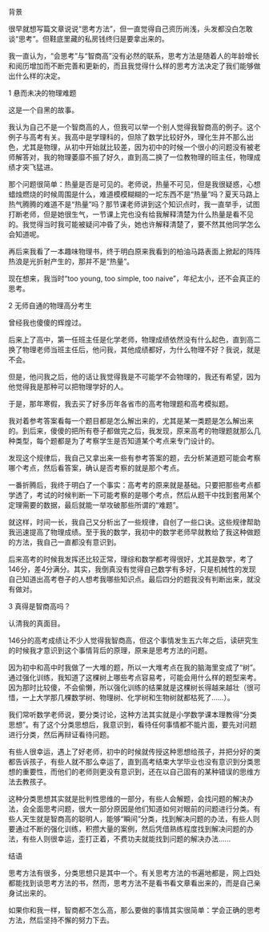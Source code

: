 背景

很早就想写篇文章说说“思考方法”，但一直觉得自己资历尚浅，头发都没白怎敢谈“思考”。但鞋底里藏的私房钱终归是要拿出来的。

我一直认为，“会思考”与“智商高”没有必然的联系，思考方法是随着人的年龄增长和阅历增加而不断完善和更新的，而且我觉得什么样的思考方法决定了我们能够做出什么样的决定。

1 悬而未决的物理难题

这是一个自黑的故事。

我认为自己不是一个智商高的人，但我可以举一个别人觉得我智商高的例子。这个例子与高考有关。我高中是学理科的，但除了数学比较好外，理化生并不那么出色，尤其是物理，从初中开始就比较差，因为初中的时候一个很小的问题没有被老师解答对，我的物理萎靡不振了好久，直到高二换了一位教物理的班主任，物理成绩才突飞猛进。

那个问题很简单：热量是否是可见的。老师说，热量不可见，但是我很疑惑，心想蜡烛燃烧的时候周围是什么，难道模模糊糊的一坨东西不是“热量”吗？夏天马路上热气腾腾的难道不是“热量”吗？那节课老师讲到这个知识点时，我一直举手，试图打断老师，但是她很生气，一节课上完也没有给我解释清楚为什么热量是看不见的。我觉得当时我可能被疑问冲昏了头，她也许解释清楚了，要不然其他同学怎么会知道呢。

再后来我看了一本趣味物理书，终于明白原来我看到的柏油马路表面上掀起的阵阵热浪是光折射产生的，那并不是“热量”。

现在想来，我当时“too young, too simple, too naive”，年纪太小，还不会真正的思考。

2 无师自通的物理高分考生

曾经我也傻傻的辉煌过。

后来上了高中，第一任班主任是化学老师，物理成绩依然没有什么起色，直到高二换了物理老师当班主任后，他问我，其他成绩都好，为什么物理不好？我说，就是不会。

但是，他问我之后，他的话让我觉得我是不可能学不会物理的，我还有希望，因为他觉得我是那种可以把物理学好的人。

于是，那年寒假，我去买了好多历年各省市的高考物理题和高考模拟题。

我对着参考答案看每一个题目都是怎么解出来的，尤其是某一类题是怎么解出来的。到后来，傻傻的把所有卷子都做完之后，我发现，原来高考的物理题就那么几种类型，每个题都是为了考察学生是否知道某个考点来专门设计的。

发现这个规律后，我自己又拿出来一些有参考答案的题，去分析某道题可能会考察哪个考点，然后看答案，确认是否考察的就是那个考点。

一番折腾后，我终于明白了一个事实：高考考的原来就是基础。只要把那些考点都学透了，考试的时候判断一下可能考察的是哪个考点，然后从题干中找到套用某个定理需要的数据，最后就能一举攻破那些所谓的“难题”。

就这样，时间一长，我自己又分析出了一些规律，自创了一些口诀。这些规律帮助我迅速提高了物理成绩。至于我的数学，我初中的数学老师早就教给了我这种做题的方法，我自己一直都没有意识到。

后来高考的时候我发挥还比较正常，理综和数学都考得很好，尤其是数学，考了146分，差4分满分。其实，我倒真没有觉得自己数学有多好，只是机械性的发现自己知道出高考卷子的人想考我哪些知识点。最后四分的题我没有判断出来，就没有做对。

3 真得是智商高吗？

认清我的真面目。

146分的高考成绩让不少人觉得我智商高，但这个事情发生五六年之后，读研究生的时候我才意识到这个事情背后的原理，原来是思考方法的问题。

因为初中和高中时我做了一大堆的题，所以一大堆考点在我的脑海里变成了“树”。通过强化训练，我知道了这棵树上哪些考点容易考，可能会用什么样的题型来考。因为那时比较傻，不会偷懒，所以强化训练的结果就是这棵树长得越来越壮（很可惜，一上大学那几棵数学树、物理树、化学树和生物树就都枯死了……）。

我们常听数学老师说，要分类讨论，这种方法其实就是小学数学课本理教得“分类思想”。有了这个分类思想后，我意识到，看待任何事情都不能片面，要先对问题进行分类，然后再辩证看待问题。

有些人很幸运，遇上了好老师，初中的时候就传授这种思想给孩子，并把分好的类都告诉孩子，有些人就不那么幸运了，直到高考结束大学毕业也没有意识到分类思想的重要性，而他们的老师则更没有意识到，还在以自己固有的某种错误的思维方法去教孩子。

这种分类思想其实就是批判性思维的一部分，有些人会解题，会找问题的解决办法，会全面思考问题，很大一部分原因是他们知道如何对眼前的问题进行分类。有些人天生就是智商高的聪明人，能够“瞬间”分类，找到解决问题的办法，有些人则要通过不断的强化训练，积攒大量的案例，然后凭借熟练程度找到解决问题的办法，有些人则很幸运，歪打正着，不费功夫就能找到问题的解决办法......

结语

思考方法有很多，分类思想只是其中一个。有关思考方法的书遍地都是，网上四处都能找到谈思考方法的书，然而，思考方法不是看书看文章看出来的，而是自己亲身试出来的。

如果你和我一样，智商都不怎么高，那么要做的事情其实很简单：学会正确的思考方法，然后坚持不懈的努力下去。
